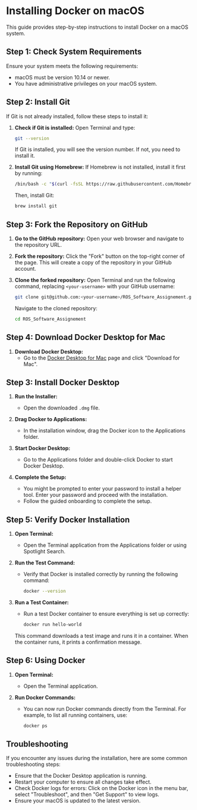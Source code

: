 # Installing Docker on macOS

This guide provides step-by-step instructions to install Docker on a macOS system.

## Step 1: Check System Requirements

Ensure your system meets the following requirements:

- macOS must be version 10.14 or newer.
- You have administrative privileges on your macOS system.

## Step 2: Install Git

If Git is not already installed, follow these steps to install it:

1. **Check if Git is installed:**
   Open Terminal and type:

   ```sh
   git --version
   ```

   If Git is installed, you will see the version number. If not, you need to install it.

2. **Install Git using Homebrew:**
   If Homebrew is not installed, install it first by running:

   ```sh
   /bin/bash -c "$(curl -fsSL https://raw.githubusercontent.com/Homebrew/install/HEAD/install.sh)"
   ```

   Then, install Git:

   ```sh
   brew install git
   ```

## Step 3: Fork the Repository on GitHub

1. **Go to the GitHub repository:**
   Open your web browser and navigate to the repository URL.

2. **Fork the repository:**
   Click the "Fork" button on the top-right corner of the page. This will create a copy of the repository in your GitHub account.

3. **Clone the forked repository:**
   Open Terminal and run the following command, replacing `<your-username>` with your GitHub username:

   ```sh
   git clone git@github.com:<your-username>/ROS_Software_Assignement.git
   ```

   Navigate to the cloned repository:

   ```sh
   cd ROS_Software_Assignement
   ```

## Step 4: Download Docker Desktop for Mac

1. **Download Docker Desktop:**
   - Go to the [Docker Desktop for Mac](https://www.docker.com/products/docker-desktop) page and click "Download for Mac".

## Step 3: Install Docker Desktop

1. **Run the Installer:**

   - Open the downloaded `.dmg` file.

2. **Drag Docker to Applications:**

   - In the installation window, drag the Docker icon to the Applications folder.

3. **Start Docker Desktop:**

   - Go to the Applications folder and double-click Docker to start Docker Desktop.

4. **Complete the Setup:**
   - You might be prompted to enter your password to install a helper tool. Enter your password and proceed with the installation.
   - Follow the guided onboarding to complete the setup.

## Step 5: Verify Docker Installation

1. **Open Terminal:**

   - Open the Terminal application from the Applications folder or using Spotlight Search.

2. **Run the Test Command:**

   - Verify that Docker is installed correctly by running the following command:
     ```sh
     docker --version
     ```

3. **Run a Test Container:**

   - Run a test Docker container to ensure everything is set up correctly:
     ```sh
     docker run hello-world
     ```

   This command downloads a test image and runs it in a container. When the container runs, it prints a confirmation message.

## Step 6: Using Docker

1. **Open Terminal:**

   - Open the Terminal application.

2. **Run Docker Commands:**
   - You can now run Docker commands directly from the Terminal. For example, to list all running containers, use:
     ```sh
     docker ps
     ```

## Troubleshooting

If you encounter any issues during the installation, here are some common troubleshooting steps:

- Ensure that the Docker Desktop application is running.
- Restart your computer to ensure all changes take effect.
- Check Docker logs for errors: Click on the Docker icon in the menu bar, select "Troubleshoot", and then "Get Support" to view logs.
- Ensure your macOS is updated to the latest version.
